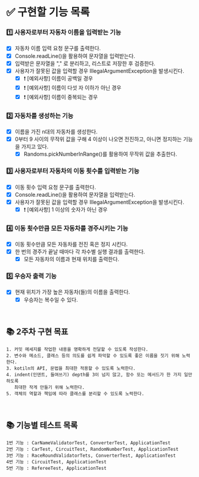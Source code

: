# ✅ 구현할 기능 목록

### 1️⃣ 사용자로부터 자동차 이름을 입력받는 기능

- [x] 자동차 이름 입력 요청 문구를 출력한다.
- [x] Console.readLine()을 활용하여 문자열을 입력받는다.
- [x] 입력받은 문자열을 "," 로 분리하고, 리스트로 저장한 후 검증한다.
- [x] 사용자가 잘못된 값을 입력할 경우 IllegalArgumentException을 발생시킨다.
    - [x] ❗️ [예외사항] 이름이 공백일 경우
    - [x] ❗️ [예외사항] 이름이 다섯 자 이하가 아닌 경우
    - [x] ❗ [예외사항] 이름이 중복되는 경우

### 2️⃣ 자동차를 생성하는 기능

- [x] 이름을 가진 n대의 자동차를 생성한다.
- [x] 0부터 9 사이의 무작위 값을 구해 4 이상이 나오면 전진하고, 아니면 정지하는 기능을 가지고 있다.
    - [x] Randoms.pickNumberInRange()를 활용하여 무작위 값을 추출한다.

### 3️⃣ 사용자로부터 자동차의 이동 횟수를 입력받는 기능

- [x] 이동 횟수 입력 요청 문구를 출력한다.
- [x] Console.readLine()을 활용하여 문자열을 입력받는다.
- [x] 사용자가 잘못된 값을 입력할 경우 IllegalArgumentException을 발생시킨다.
    - [x] ❗️ [예외사항] 1 이상의 숫자가 아닌 경우

### 4️⃣ 이동 횟수만큼 모든 자동차를 경주시키는 기능

- [x] 이동 횟수만큼 모든 자동차를 전진 혹은 정지 시킨다.
- [x] 한 번의 경주가 끝날 때마다 각 차수별 실행 결과를 출력한다.
    - [x] 모든 자동차의 이름과 현재 위치를 출력한다.

### 5️⃣ 우승자 출력 기능

- [x] 현재 위치가 가장 높은 자동차(들)의 이름을 출력한다.
    - [x] 우승자는 복수일 수 있다.

<br/>

## 📚 2주차 구현 목표

    1. 커밋 메세지를 작업한 내용을 명확하게 전달할 수 있도록 작성한다.
    2. 변수와 메소드, 클래스 등의 의도를 쉽게 파악할 수 있도록 좋은 이름을 짓기 위해 노력한다.
    3. kotiln의 API, 문법을 최대한 적용할 수 있도록 노력한다.
    4. indent(인덴트, 들여쓰기) depth를 3이 넘지 않고, 함수 또는 메서드가 한 가지 일만 하도록
       최대한 작게 만들기 위해 노력한다.
    5. 객체의 역할과 책임에 따라 클래스를 분리할 수 있도록 노력한다.

<br/>

## 📚 기능별 테스트 목록

    1번 기능 : CarNameValidatorTest, ConverterTest, ApplicationTest
    2번 기능 : CarTest, CircuitTest, RandomNumberTest, ApplicationTest
    3번 기능 : RaceRoundValidatorTets, ConverterTest, ApplicationTest
    4번 기능 : CircuitTest, ApplicationTest
    5번 기능 : RefereeTest, ApplicationTest